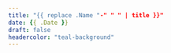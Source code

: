 ```yaml
---
title: "{{ replace .Name "-" " " | title }}"
date: {{ .Date }}
draft: false
headercolor: "teal-background"
---
```

